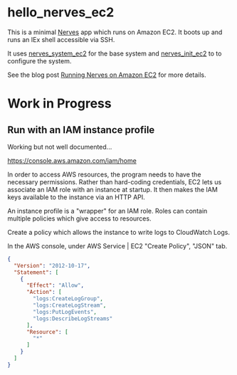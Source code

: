 # hello_nerves_ec2

This is a minimal [Nerves](https://nerves-project.org/) app which runs
on Amazon EC2. It boots up and runs an IEx shell accessible via SSH.

It uses [nerves_system_ec2](https://github.com/cogini/nerves_system_ec2)
for the base system and [nerves_init_ec2](https://github.com/cogini/nerves_init_ec2)
to to configure the system.

See the blog post [Running Nerves on Amazon EC2](https://www.cogini.com/blog/running-nerves-on-amazon-ec2/)
for more details.

# Work in Progress

## Run with an IAM instance profile

Working but not well documented...

https://console.aws.amazon.com/iam/home

In order to access AWS resources, the program needs to have the necessary
permissions. Rather than hard-coding credentials, EC2 lets us associate an IAM
role with an instance at startup. It then makes the IAM keys available to
the instance via an HTTP API.

An instance profile is a "wrapper" for an IAM role. Roles can contain multiple
policies which give access to resources.

Create a policy which allows the instance to write logs to CloudWatch Logs.

In the AWS console, under AWS Service | EC2
"Create Policy", "JSON" tab.

```json
{
  "Version": "2012-10-17",
  "Statement": [
    {
      "Effect": "Allow",
      "Action": [
        "logs:CreateLogGroup",
        "logs:CreateLogStream",
        "logs:PutLogEvents",
        "logs:DescribeLogStreams"
      ],
      "Resource": [
        "*"
      ]
    }
  ]
}
```
